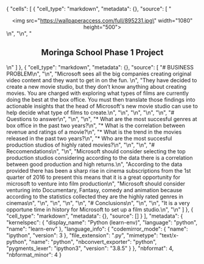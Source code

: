 {
 "cells": [
  {
   "cell_type": "markdown",
   "metadata": {},
   "source": [
    "<center><img src=\"https://wallpaperaccess.com/full/895231.jpg\" width=\"1080\" height=\"500\"></center>\n",
    "\n",
    "<b><h2><center>Moringa School Phase 1 Project </center></h2></b>\n"
   ]
  },
  {
   "cell_type": "markdown",
   "metadata": {},
   "source": [
    "# BUSINESS PROBLEM\n",
    "\n",
    "Microsoft sees all the big companies creating original video content and they want to get in on the fun. \n",
    "They have decided to create a new movie studio, but they don’t know anything about creating movies. You are charged with exploring what types of films are currently doing the best at the box office. You must then translate those findings into actionable insights that the head of Microsoft's new movie studio can use to help decide what type of films to create.\n",
    "\n",
    "\n",
    "\n",
    "\n",
    "# Questions to answer\n",
    "\n",
    "\n",
    "* What are the most succesful genres at box office in the past two years?\n",
    "* What is the correlation between revenue and ratings of a movie?\n",
    "* What is the trend in the movies released in the past two years?\n",
    "* Who are the most succesful production studios of highly rated movies?\n",
    "\n",
    "\n",
    "# Reccomendations\n",
    "\n",
    "Microsoft should consider selecting the top production studios considering according to the data there is a correlation between good production and high returns.\n",
    "According to the data provided there has been a sharp rise in  cinema subscriptions from the 1st quarter of 2016 to present this means that it is a great opportunity for microsoft to venture into film production\n",
    "Microsoft should consider venturing into Documentary, Fantasy, comedy and animation because according to the statistics collected they are the highly rated genres in cinemas\n",
    "\n",
    "\n",
    "\n",
    "\n",
    "# Conclusions\n",
    "\n",
    "\n",
    "It is a very opportune time in history for Microsoft to set up a film studio.\n",
    "\n"
   ]
  },
  {
   "cell_type": "markdown",
   "metadata": {},
   "source": []
  }
 ],
 "metadata": {
  "kernelspec": {
   "display_name": "Python (learn-env)",
   "language": "python",
   "name": "learn-env"
  },
  "language_info": {
   "codemirror_mode": {
    "name": "ipython",
    "version": 3
   },
   "file_extension": ".py",
   "mimetype": "text/x-python",
   "name": "python",
   "nbconvert_exporter": "python",
   "pygments_lexer": "ipython3",
   "version": "3.8.5"
  }
 },
 "nbformat": 4,
 "nbformat_minor": 4
}
